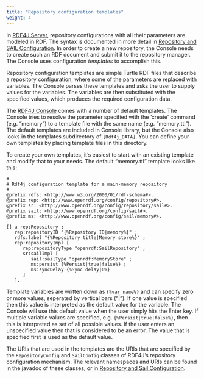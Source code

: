 ```yaml
---
title: "Repository configuration templates"
weight: 4
---
```


In [RDF4J Server](/documentation/tools/server-workbench/), repository configurations with all their parameters are modeled in RDF. The syntax is documented in more detail in [Repository and SAIL Configuration](/documentation/reference/configuration/). In order to create a new repository, the Console needs to create such an RDF document and submit it to the repository manager. The Console uses configuration *templates* to accomplish this.
<!--more-->

Repository configuration templates are simple Turtle RDF files that describe a repository configuration, where some of the parameters are replaced with variables. The Console parses these templates and asks the user to supply values for the variables. The variables are then substituted with the specified values, which produces the required configuration data.

The [RDF4J Console](/documentation/tools/console/) comes with a number of default templates. The Console tries to resolve the parameter specified with the ‘create’ command (e.g. “memory”) to a template file with the same name (e.g. “memory.ttl”). The default templates are included in Console library, but the Console also looks in the templates subdirectory of `[Rdf4j_DATA]`. You can define your own templates by placing template files in this directory.

To create your own templates, it’s easiest to start with an existing template and modify that to your needs. The default “memory.ttl” template looks like this:

    #
    # Rdf4j configuration template for a main-memory repository
    #
    @prefix rdfs: <http://www.w3.org/2000/01/rdf-schema#>.
    @prefix rep: <http://www.openrdf.org/config/repository#>.
    @prefix sr: <http://www.openrdf.org/config/repository/sail#>.
    @prefix sail: <http://www.openrdf.org/config/sail#>.
    @prefix ms: <http://www.openrdf.org/config/sail/memory#>.

    [] a rep:Repository ;
       rep:repositoryID "{%Repository ID|memory%}" ;
       rdfs:label "{%Repository title|Memory store%}" ;
       rep:repositoryImpl [
          rep:repositoryType "openrdf:SailRepository" ;
          sr:sailImpl [
             sail:sailType "openrdf:MemoryStore" ;
             ms:persist {%Persist|true|false%} ;
             ms:syncDelay {%Sync delay|0%}
          ]
       ].

Template variables are written down as `{%var name%}` and can specify zero or more values, seperated by vertical bars (“|”). If one value is specified then this value is interpreted as the default value for the variable. The Console will use this default value when the user simply hits the Enter key. If multiple variable values are specified, e.g. `{%Persist|true|false%}`, then this is interpreted as set of all possible values. If the user enters an unspecified value then that is considered to be an error. The value that is specified first is used as the default value.

The URIs that are used in the templates are the URIs that are specified by the `RepositoryConfig` and `SailConfig` classes of RDF4J’s repository configuration mechanism. The relevant namespaces and URIs can be found in the javadoc of these classes, or in [Repository and Sail Configuration](/documentation/reference/configuration/).

